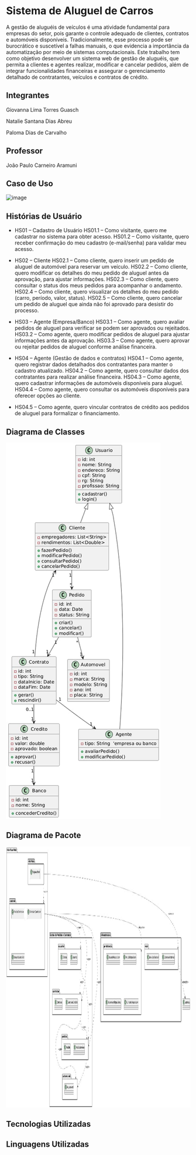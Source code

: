# Sistema de Aluguel de Carros

A gestão de aluguéis de veículos é uma atividade fundamental para empresas do setor, pois garante o controle adequado de clientes, contratos e automóveis disponíveis. Tradicionalmente, esse processo pode ser burocrático e suscetível a falhas manuais, o que evidencia a importância da automatização por meio de sistemas computacionais. Este trabalho tem como objetivo desenvolver um sistema web de gestão de aluguéis, que permita a clientes e agentes realizar, modificar e cancelar pedidos, além de integrar funcionalidades financeiras e assegurar o gerenciamento detalhado de contratantes, veículos e contratos de crédito.

## Integrantes
Giovanna Lima Torres Guasch

Natalie Santana Dias Abreu

Paloma Dias de Carvalho

## Professor
João Paulo Carneiro Aramuni

## Caso de Uso

<img width="1063" height="711" alt="image" src="https://github.com/user-attachments/assets/4c5003a6-6666-4ace-8e82-6ee670969898" />

## Histórias de Usuário

* HS01 – Cadastro de Usuário
    HS01.1 – Como visitante, quero me cadastrar no sistema para obter acesso.
    HS01.2 – Como visitante, quero receber confirmação do meu cadastro (e-mail/senha) para validar meu acesso.

* HS02 – Cliente
  HS02.1 – Como cliente, quero inserir um pedido de aluguel de automóvel para reservar um veículo.
  HS02.2 – Como cliente, quero modificar os detalhes do meu pedido de aluguel antes da aprovação, para ajustar informações.
  HS02.3 – Como cliente, quero consultar o status dos meus pedidos para acompanhar o andamento.
  HS02.4 – Como cliente, quero visualizar os detalhes do meu pedido (carro, período, valor, status).
  HS02.5 – Como cliente, quero cancelar um pedido de aluguel que ainda não foi aprovado para desistir do processo.

* HS03 – Agente (Empresa/Banco)
  HS03.1 – Como agente, quero avaliar pedidos de aluguel para verificar se podem ser aprovados ou rejeitados.
  HS03.2 – Como agente, quero modificar pedidos de aluguel para ajustar informações antes da aprovação.
  HS03.3 – Como agente, quero aprovar ou rejeitar pedidos de aluguel conforme análise financeira.
  
* HS04 – Agente (Gestão de dados e contratos)
  HS04.1 – Como agente, quero registrar dados detalhados dos contratantes para manter o cadastro atualizado.
  HS04.2 – Como agente, quero consultar dados dos contratantes para realizar análise financeira.
  HS04.3 – Como agente, quero cadastrar informações de automóveis disponíveis para aluguel.
  HS04.4 – Como agente, quero consultar os automóveis disponíveis para oferecer opções ao cliente.

* HS04.5 – Como agente, quero vincular contratos de crédito aos pedidos de aluguel para formalizar o financiamento.

## Diagrama de Classes
<img  alt="image" src="https://github.com/natalie313/Sistema-de-Aluguel-de-Carros/blob/main/01.%20Documenta%C3%A7%C3%A3o/Diagrama%20.jpg" />

## Diagrama de Pacote

<img width="1047" height="711" alt="image" src="https://github.com/natalie313/Sistema-de-Aluguel-de-Carros/blob/main/01.%20Documenta%C3%A7%C3%A3o/Diagrama%20de%20pacotes.jpg" />

## Tecnologias Utilizadas


## Linguagens Utilizadas
